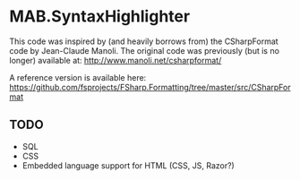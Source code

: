 # MAB.SyntaxHighlighter

This code was inspired by (and heavily borrows from) the CSharpFormat code
by Jean-Claude Manoli. The original code was previously (but is no longer)
available at: http://www.manoli.net/csharpformat/

A reference version is available here:
https://github.com/fsprojects/FSharp.Formatting/tree/master/src/CSharpFormat

## TODO

- SQL
- CSS
- Embedded language support for HTML (CSS, JS, Razor?)
